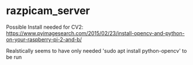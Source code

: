 # razpicam_server

Possible Install needed for CV2:
https://www.pyimagesearch.com/2015/02/23/install-opencv-and-python-on-your-raspberry-pi-2-and-b/

Realstically seems to have only needed 'sudo apt install python-opencv' to be run